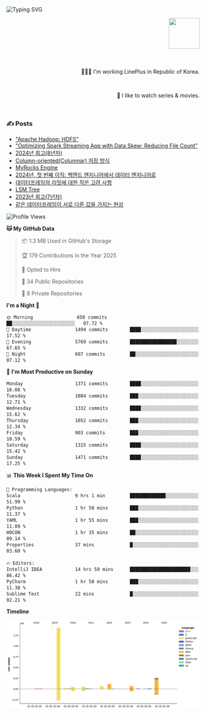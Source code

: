 ![Typing SVG](https://readme-typing-svg.herokuapp.com/?lines=Hello,+I'm+Changkwon+😎&height=150&width=1024&size=40&color=458588&background=282828&center=true&vCenter=true&multiline=false&duration=2000&pause=0)

<div align=right>
  <a href="https://github.com/devxb/gitanimals">
    <img
      src="https://render.gitanimals.org/lines/spearkkk?pet-id=624227435622945015"
      width="80"
      height="80"
    />
  </a>
  <br/>
  <br/>  
  <br/>
  
  👨🏼‍💻 I'm working LinePlus in Republic of Korea.
  
  <br/>
  
  🍿 I like to watch series & movies.
  
  <br/>

</div>
  
<div align=left>
  
  <div>
    
  ### ✍️ Posts
    
  </div>
  
  <!-- BLOGPOSTS:START -->
- ["Apache Hadoop: HDFS"](https://spearkkk.dev/kr/blog/apache-hadoop-hdfs)
- ["Optimizing Spark Streaming App with Data Skew: Reducing File Count"](https://spearkkk.dev/kr/blog/optimizing-spark-streaming-app-with-data-skew-reducing-file-count)
- [2024년 회고(8년차)](https://spearkkk.dev/kr/blog/8th-year-retrospect)
- [Column-oriented(Columnar) 저장 방식](https://spearkkk.dev/kr/blog/column-oriented)
- [MyRocks Engine](https://spearkkk.dev/kr/blog/my-rocks_engine)
- [2024년, 첫 번째 이직: 백엔드 엔지니어에서 데이터 엔지니어로](https://spearkkk.dev/kr/blog/2024-first-changing-company-from-backend-to-data-engineer)
- [데이터프레임의 리밋에 대한 작은 고려 사항](https://spearkkk.dev/kr/blog/dataframe-limit)
- [LSM Tree](https://spearkkk.dev/kr/blog/lsm-tree)
- [2023년 회고(7년차)](https://spearkkk.dev/kr/blog/7th-year-retrospect)
- [같은 데이터프레임이 서로 다른 값을 가지는 현상](https://spearkkk.dev/kr/blog/two-dataframe-have-another-value)
<!-- BLOGPOSTS:END -->

  
<!--START_SECTION:waka-->
![Profile Views](http://img.shields.io/badge/Profile%20Views-1-blue)

**🐱 My GitHub Data** 

> 📦 1.3 MB Used in GitHub's Storage 
 > 
> 🏆 179 Contributions in the Year 2025
 > 
> 💼 Opted to Hire
 > 
> 📜 34 Public Repositories 
 > 
> 🔑 8 Private Repositories 
 > 
**I'm a Night 🦉** 

```text
🌞 Morning                658 commits         ██░░░░░░░░░░░░░░░░░░░░░░░   07.72 % 
🌆 Daytime                1494 commits        ████░░░░░░░░░░░░░░░░░░░░░   17.52 % 
🌃 Evening                5769 commits        █████████████████░░░░░░░░   67.65 % 
🌙 Night                  607 commits         ██░░░░░░░░░░░░░░░░░░░░░░░   07.12 % 
```
📅 **I'm Most Productive on Sunday** 

```text
Monday                   1371 commits        ████░░░░░░░░░░░░░░░░░░░░░   16.08 % 
Tuesday                  1084 commits        ███░░░░░░░░░░░░░░░░░░░░░░   12.71 % 
Wednesday                1332 commits        ████░░░░░░░░░░░░░░░░░░░░░   15.62 % 
Thursday                 1052 commits        ███░░░░░░░░░░░░░░░░░░░░░░   12.34 % 
Friday                   903 commits         ███░░░░░░░░░░░░░░░░░░░░░░   10.59 % 
Saturday                 1315 commits        ████░░░░░░░░░░░░░░░░░░░░░   15.42 % 
Sunday                   1471 commits        ████░░░░░░░░░░░░░░░░░░░░░   17.25 % 
```


📊 **This Week I Spent My Time On** 

```text
💬 Programming Languages: 
Scala                    9 hrs 1 min         █████████████░░░░░░░░░░░░   51.99 % 
Python                   1 hr 58 mins        ███░░░░░░░░░░░░░░░░░░░░░░   11.37 % 
YAML                     1 hr 55 mins        ███░░░░░░░░░░░░░░░░░░░░░░   11.09 % 
HOCON                    1 hr 35 mins        ██░░░░░░░░░░░░░░░░░░░░░░░   09.14 % 
Properties               37 mins             █░░░░░░░░░░░░░░░░░░░░░░░░   03.60 % 

🔥 Editors: 
IntelliJ IDEA            14 hrs 59 mins      ██████████████████████░░░   86.42 % 
PyCharm                  1 hr 58 mins        ███░░░░░░░░░░░░░░░░░░░░░░   11.38 % 
Sublime Text             22 mins             █░░░░░░░░░░░░░░░░░░░░░░░░   02.21 % 
```

**Timeline**

![Lines of Code chart](https://raw.githubusercontent.com/spearkkk/spearkkk/main/assets/bar_graph.png)


<!--END_SECTION:waka-->
</div>

